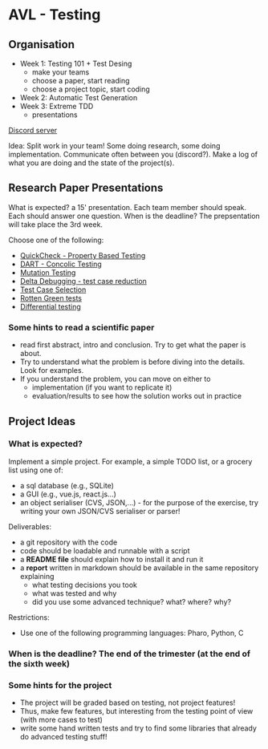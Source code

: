 # AVL - Testing

## Organisation

- Week 1: Testing 101 + Test Desing
  - make your teams
  - choose a paper, start reading
  - choose a project topic, start coding
- Week 2: Automatic Test Generation
- Week 3: Extreme TDD
  - presentations

[Discord server](https://discord.gg/h2mH5Daq)

Idea: Split work in your team! Some doing research, some doing implementation. Communicate often between you (discord?). Make a log of what you are doing and the state of the project(s).

## Research Paper Presentations

What is expected? a 15' presentation. Each team member should speak. Each should answer one question.
When is the deadline? The prepsentation will take place the 3rd week.

Choose one of the following:
 - [QuickCheck - Property Based Testing](https://www.cs.tufts.edu/~nr/cs257/archive/john-hughes/quick.pdf) 
 - [DART - Concolic Testing](https://web.eecs.umich.edu/~weimerw/590/reading/p213-godefroid.pdf)
 - [Mutation Testing](https://edisciplinas.usp.br/pluginfile.php/1943431/mod_resource/content/1/Hints_on_Test_Data_Selection-Demillo.pdf)
 - [Delta Debugging - test case reduction](https://www.cs.purdue.edu/homes/xyzhang/fall07/Papers/delta-debugging.pdf)
 - [Test Case Selection](https://hal.inria.fr/hal-01344842/document)
 - [Rotten Green tests](https://hal.inria.fr/hal-02002346v2/document)
 - [Differential testing](https://www.cs.swarthmore.edu/~bylvisa1/cs97/f13/Papers/DifferentialTestingForSoftware.pdf)
 
### Some hints to read a scientific paper
  - read first abstract, intro and conclusion. Try to get what the paper is about.
  - Try to understand what the problem is before diving into the details. Look for examples.
  - If you understand the problem, you can move on either to
    - implementation (if you want to replicate it)
    - evaluation/results to see how the solution works out in practice

## Project Ideas

### What is expected?
Implement a simple project. For example, a simple TODO list, or a grocery list using one of:
 - a sql database (e.g., SQLite)
 - a GUI (e.g., vue.js, react.js...)
 - an object serialiser (CVS, JSON,...) - for the purpose of the exercise, try writing your own JSON/CVS serialiser or parser!

Deliverables:
 - a git repository with the code
 - code should be loadable and runnable with a script
 - a **README file** should explain how to install it and run it
 - a **report** written in markdown should be available in the same repository explaining
   - what testing decisions you took
   - what was tested and why
   - did you use some advanced technique? what? where? why?

Restrictions:
 - Use one of the following programming languages: Pharo, Python, C

### When is the deadline? The end of the trimester (at the end of the sixth week)
 
### Some hints for the project
- The project will be graded based on testing, not project features!
- Thus, make few features, but interesting from the testing point of view (with more cases to test)
- write some hand written tests and try to find some libraries that already do advanced testing stuff!
